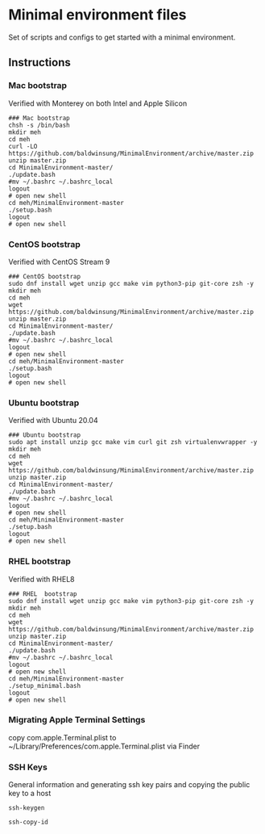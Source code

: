 # Minimal environment files
Set of scripts and configs to get started with a minimal environment. 

## Instructions

### Mac bootstrap
Verified with Monterey on both Intel and Apple Silicon

```
### Mac bootstrap
chsh -s /bin/bash
mkdir meh
cd meh
curl -LO https://github.com/baldwinsung/MinimalEnvironment/archive/master.zip
unzip master.zip
cd MinimalEnvironment-master/
./update.bash
#mv ~/.bashrc ~/.bashrc_local
logout
# open new shell
cd meh/MinimalEnvironment-master
./setup.bash
logout
# open new shell
```

### CentOS bootstrap
Verified with CentOS Stream 9

```
### CentOS bootstrap
sudo dnf install wget unzip gcc make vim python3-pip git-core zsh -y
mkdir meh
cd meh
wget https://github.com/baldwinsung/MinimalEnvironment/archive/master.zip
unzip master.zip
cd MinimalEnvironment-master/
./update.bash
#mv ~/.bashrc ~/.bashrc_local
logout
# open new shell
cd meh/MinimalEnvironment-master
./setup.bash
logout
# open new shell
```

### Ubuntu bootstrap
Verified with Ubuntu 20.04

```
### Ubuntu bootstrap
sudo apt install unzip gcc make vim curl git zsh virtualenvwrapper -y
mkdir meh
cd meh
wget https://github.com/baldwinsung/MinimalEnvironment/archive/master.zip
unzip master.zip
cd MinimalEnvironment-master/
./update.bash
#mv ~/.bashrc ~/.bashrc_local
logout
# open new shell
cd meh/MinimalEnvironment-master
./setup.bash
logout
# open new shell
```

### RHEL bootstrap
Verified with RHEL8

```
### RHEL  bootstrap
sudo dnf install wget unzip gcc make vim python3-pip git-core zsh -y
mkdir meh
cd meh
wget https://github.com/baldwinsung/MinimalEnvironment/archive/master.zip
unzip master.zip
cd MinimalEnvironment-master/
./update.bash
#mv ~/.bashrc ~/.bashrc_local
logout
# open new shell
cd meh/MinimalEnvironment-master
./setup_minimal.bash
logout
# open new shell
```

### Migrating Apple Terminal Settings
copy com.apple.Terminal.plist to ~/Library/Preferences/com.apple.Terminal.plist via Finder

### SSH Keys
General information and generating ssh key pairs and copying the public key to a host

```
ssh-keygen
```

```
ssh-copy-id
```

